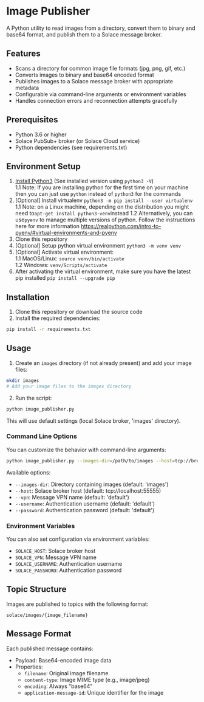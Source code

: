 # Image Publisher

A Python utility to read images from a directory, convert them to binary and base64 format, and publish them to a Solace message broker.

## Features

- Scans a directory for common image file formats (jpg, png, gif, etc.)
- Converts images to binary and base64 encoded format
- Publishes images to a Solace message broker with appropriate metadata
- Configurable via command-line arguments or environment variables
- Handles connection errors and reconnection attempts gracefully

## Prerequisites

- Python 3.6 or higher
- Solace PubSub+ broker (or Solace Cloud service)
- Python dependencies (see requirements.txt)

## Environment Setup

1. [Install Python3](https://www.python.org/downloads/) (See installed version using `python3 -V`)  
   1.1 Note: If you are installing python for the first time on your machine then you can just use `python` instead of `python3` for the commands
1. [Optional] Install virtualenv `python3 -m pip install --user virtualenv` 1.1 Note: on a Linux machine, depending on the distribution you might need to`apt-get install python3-venv`instead 1.2 Alternatively, you can use`pyenv` to manage multiple versions of python. Follow the instructions here for more information https://realpython.com/intro-to-pyenv/#virtual-environments-and-pyenv
1. Clone this repository
1. [Optional] Setup python virtual environment `python3 -m venv venv`
1. [Optional] Activate virtual environment:  
   1.1 MacOS/Linux: `source venv/bin/activate`  
   1.2 Windows: `venv/Scripts/activate`
1. After activating the virtual environment, make sure you have the latest pip installed `pip install --upgrade pip`

## Installation

1. Clone this repository or download the source code
2. Install the required dependencies:

```bash
pip install -r requirements.txt
```

## Usage

1. Create an `images` directory (if not already present) and add your image files:

```bash
mkdir images
# Add your image files to the images directory
```

2. Run the script:

```bash
python image_publisher.py
```

This will use default settings (local Solace broker, 'images' directory).

### Command Line Options

You can customize the behavior with command-line arguments:

```bash
python image_publisher.py --images-dir=/path/to/images --host=tcp://broker:55555 --vpn=my-vpn --username=user --password=pass
```

Available options:

- `--images-dir`: Directory containing images (default: 'images')
- `--host`: Solace broker host (default: tcp://localhost:55555)
- `--vpn`: Message VPN name (default: 'default')
- `--username`: Authentication username (default: 'default')
- `--password`: Authentication password (default: 'default')

### Environment Variables

You can also set configuration via environment variables:

- `SOLACE_HOST`: Solace broker host
- `SOLACE_VPN`: Message VPN name
- `SOLACE_USERNAME`: Authentication username
- `SOLACE_PASSWORD`: Authentication password

## Topic Structure

Images are published to topics with the following format:
```
solace/images/{image_filename}
```

## Message Format

Each published message contains:
- Payload: Base64-encoded image data
- Properties:
  - `filename`: Original image filename
  - `content-type`: Image MIME type (e.g., image/jpeg)
  - `encoding`: Always "base64"
  - `application-message-id`: Unique identifier for the image